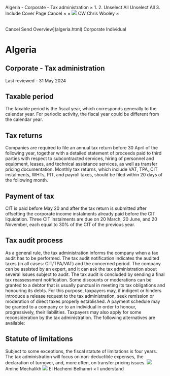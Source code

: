 Algeria - Corporate - Tax administration
×
1.
2.
Unselect All
Unselect All
3.
Include Cover Page
Cancel
×
×
![](-/media/world-wide-tax-summaries/attachments/global---chris-wooley.ashx%3Frev=ac5e5f3223b34096b1afc2a6009c7320&revision=ac5e5f32-23b3-4096-b1af-c2a6009c7320&hash=859B7ADC84DC2CBEC9760E9E6EE7DE6D0A8BFCDF)
CW
Chris Wooley
×
######
Cancel
Send
Overview](algeria.html)
Corporate
Individual
# Algeria
## Corporate - Tax administration
Last reviewed - 31 May 2024
## Taxable period
The taxable period is the fiscal year, which corresponds generally to the calendar year. For periodic activity, the fiscal year could be different from the calendar year.
## Tax returns
Companies are required to file an annual tax return before 30 April of the following year, together with a detailed statement of proceeds paid to third parties with respect to subcontracted services, hiring of personnel and equipment, leases, and technical assistance services, as well as transfer pricing documentation. Monthly tax returns, which include VAT, TPA, CIT instalments, WHTs, PIT, and payroll taxes, should be filed within 20 days of the following month.
## Payment of tax
CIT is paid before May 20 and after the tax return is submitted after offsetting the corporate income instalments already paid before the CIT liquidation. Three CIT instalments are due on 20 March, 20 June, and 20 November, each equal to 30% of the CIT of the previous year.
## Tax audit process
As a general rule, the tax administration informs the company when a tax audit has to be performed. The tax audit notification indicates the audited taxes (in all cases: CIT/TPA/VAT) and the concerned period. The company can be assisted by an expert, and it can ask the tax administration about several issues subject to audit. The tax audit is concluded by sending a final tax reassessment notification.
Some discounts or moderations can be granted to a debtor that is usually punctual in meeting its tax obligations and honouring its debts. For this purpose, taxpayers may, if indigent or hinders introduce a release request to the tax administration, seek remission or moderation of direct taxes properly established. A payment schedule may be granted to a company or to an individual in order to honour, progressively, their liabilities.
Taxpayers may also apply for some reconsideration by the tax administration. The following alternatives are available:
## Statute of limitations
Subject to some exceptions, the fiscal statute of limitations is four years.
The tax administration will focus on non-deductible expenses, the declaration of turnover, and, more often, on transfer pricing issues.
![](-/media/world-wide-tax-summaries/algeriaamine-mechalikhalgeria--amine-mechalikhjpg20230601100401057.ashx%3Frev=82c253c5d3a440bb90f025d21404b165&revision=82c253c5-d3a4-40bb-90f0-25d21404b165&hash=2B116F473DD01C48CB31AFB95BD5C816F318C61B)
Amine Mechalikh
![](-/media/world-wide-tax-summaries/attachments/algeria---el_hachemi_belhamri.ashx%3Frev=fe4e423b19b14c75ac70e78adc131cd0&revision=fe4e423b-19b1-4c75-ac70-e78adc131cd0&hash=D2F42E8B0B42B72DF8CE9CCB04505E546DE71121)
El Hachemi Belhamri
×
I understand